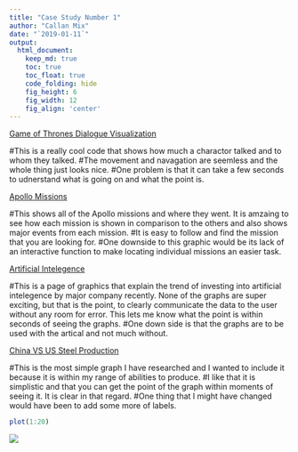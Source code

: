 ```yaml
---
title: "Case Study Number 1"
author: "Callan Mix"
date: "`2019-01-11`"
output:
  html_document:  
    keep_md: true
    toc: true
    toc_float: true
    code_folding: hide
    fig_height: 6
    fig_width: 12
    fig_align: 'center'
---
```






[Game of Thrones Dialogue Visualization](http://beta.wind-and-words.com/seasons/1/dialogue)

#This is a really cool code that shows how much a charactor talked and to whom they talked.
#The movement and navagation are seemless and the whole thing just looks nice.
#One problem is that it can take a few seconds to udnerstand what is going on and what the point is.


[Apollo Missions](https://www.madefromdata.com/product/apollo-black)

#This shows all of the Apollo missions and where they went. It is amzaing to see how each mission is shown in comparison to the others and also shows major events from each mission.
#It is easy to follow and find the mission that you are looking for. 
#One downside to this graphic would be its lack of an interactive function to make locating individual missions an easier task.

[Artificial Intelegence](https://priceonomics.com/which-industries-are-investing-in-artificial/)


#This is a page of graphics that explain the trend of investing into artificial intelegence by major company recently. None of the graphs are super exciting, but that is the point, to clearly communicate the data to the user without any room for error. This lets me know what the point is within seconds of seeing the graphs. 
#One down side is that the graphs are to be used with the artical and not much without.

[China VS US Steel Production](https://www.washingtonpost.com/business/2019/01/09/chinas-slowdown-is-biggest-threat-world-economy/?utm_term=.79dded46f829)


#This is the most simple graph I have researched and I wanted to include it because it is within my range of abilities to produce. 
#I like that it is simplistic and that you can get the point of the graph within moments of seeing it. It is clear in that regard. 
#One thing that I might have changed would have been to add some more of labels.



```r
plot(1:20)
```

![](Case_Study_1_files/figure-html/unnamed-chunk-2-1.png)<!-- -->
